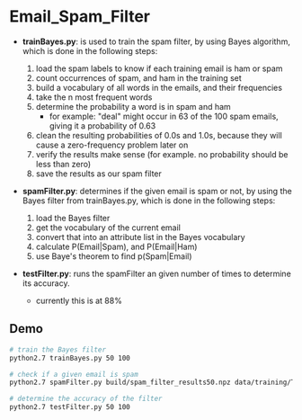 # Email_Spam_Filter

- **trainBayes.py**: is used to train the spam filter, by using Bayes algorithm, which is done in the following steps:
	1. load the spam labels to know if each training email is ham or spam
	2. count occurrences of spam, and ham in the training set
	3. build a vocabulary of all words in the emails, and their frequencies
	4. take the n most frequent words
	5. determine the probability a word is in spam and ham
		- for example: "deal" might occur in 63 of the 100 spam emails, giving it a probability of 0.63
	6. clean the resulting probabilities of 0.0s and 1.0s, because they will cause a zero-frequency problem later on
	7. verify the results make sense (for example. no probability should be less than zero)
	8. save the results as our spam filter

- **spamFilter.py**: determines if the given email is spam or not, by using the Bayes filter from trainBayes.py, which is done in the following steps:
	1. load the Bayes filter
	2. get the vocabulary of the current email
	3. convert that into an attribute list in the Bayes vocabulary
	4. calculate P(Email|Spam), and P(Email|Ham)
	5. use Baye's theorem to find p(Spam|Email)

- **testFilter.py**: runs the spamFilter an given number of times to determine its accuracy.
	- currently this is at 88%


## Demo
``` bash
# train the Bayes filter
python2.7 trainBayes.py 50 100

# check if a given email is spam
python2.7 spamFilter.py build/spam_filter_results50.npz data/training/TRAIN_04232.eml

# determine the accuracy of the filter
python2.7 testFilter.py 50 100
```
